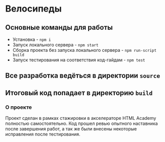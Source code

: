 # Велосипеды
## Основные команды для работы
* Установка - `npm i`
* Запуск локального сервера - `npm start`
* Сборка проекта без запуска локального сервера - `npm run-script build`
* Запуск тестирования на соответствия код-гайдам - `npm test`

## Все разработка ведёться в директории `source`
## Итоговый код попадает в директорию `build`


### О проекте

Проект сделан в рамках стажировки в акселераторе HTML Academy полностью самостоятельно.
Код прошел ревью опытного наставника после завершения работ, а так же были внесены некоторые исправления после тестирования.

